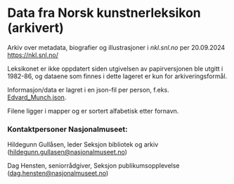 # Data fra Norsk kunstnerleksikon (arkivert)
Arkiv over metadata, biografier og illustrasjoner
i *nkl.snl.no* per 20.09.2024
https://nkl.snl.no/

Leksikonet er ikke oppdatert siden utgivelsen av papirversjonen ble utgitt i 1982-86, og dataene som finnes i dette lageret er kun for arkiveringsformål.

Informasjon/data er lagret i en json-fil per person, f.eks. [Edvard_Munch.json](documents/1-1000/Edvard_Munch.json).

Filene ligger i mapper og er sortert alfabetisk etter fornavn.

### Kontaktpersoner Nasjonalmuseet: 
Hildegunn Gullåsen, leder Seksjon bibliotek og arkiv (hildegunn.gullasen@nasjonalmuseet.no)

Dag Hensten, seniorrådgiver, Seksjon publikumsopplevelse (dag.hensten@nasjonalmuseet.no)
